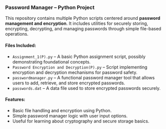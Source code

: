 ###  Password Manager – Python Project

This repository contains multiple Python scripts centered around **password management and encryption**. It includes utilities for securely storing, encrypting, decrypting, and managing passwords through simple file-based operations.

#### Files Included:

* `Assignment_1(P).py` – A basic Python assignment script, possibly demonstrating foundational concepts.
* `Password Encryption and Decryption(P).py` – Script implementing encryption and decryption mechanisms for password safety.
* `passwordmanager.py` – A functional password manager tool that allows users to add, retrieve, and store encrypted passwords.
* `passwords.dat` – A data file used to store encrypted passwords securely.

#### Features:

* Basic file handling and encryption using Python.
* Simple password manager logic with user input options.
* Useful for learning about cryptography and secure storage basics.

